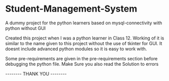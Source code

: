 # Student-Management-System


A dummy project for the python learners based on mysql-connectivity with python without GUI

Created this project when I was a python learner in Class 12. Working of it is similar to the name given to this project without the use of tkinter for GUI. It doesnt include advanced python modules so it is easy to work with.


Some pre-requirements are given in the pre-requirements section before debugging the python file.
Make Sure you also read the Solution to errors 

 
-------- THANK YOU --------

